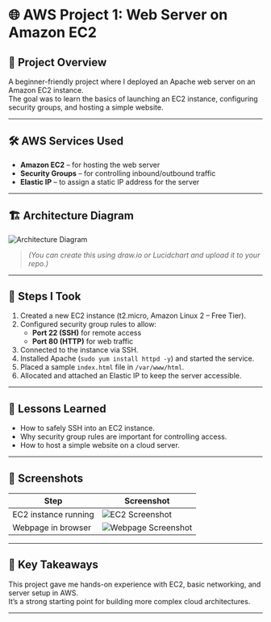 # 🌐 AWS Project 1: Web Server on Amazon EC2

## 📌 Project Overview
A beginner-friendly project where I deployed an Apache web server on an Amazon EC2 instance.  
The goal was to learn the basics of launching an EC2 instance, configuring security groups, and hosting a simple website.

---

## 🛠️ AWS Services Used
- **Amazon EC2** – for hosting the web server  
- **Security Groups** – for controlling inbound/outbound traffic  
- **Elastic IP** – to assign a static IP address for the server  

---

## 🏗️ Architecture Diagram
![Architecture Diagram](./screenshots/architecture.png)

> *(You can create this using draw.io or Lucidchart and upload it to your repo.)*

---

## 🚀 Steps I Took
1. Created a new EC2 instance (t2.micro, Amazon Linux 2 – Free Tier).
2. Configured security group rules to allow:
   - **Port 22 (SSH)** for remote access
   - **Port 80 (HTTP)** for web traffic
3. Connected to the instance via SSH.
4. Installed Apache (`sudo yum install httpd -y`) and started the service.
5. Placed a sample `index.html` file in `/var/www/html`.
6. Allocated and attached an Elastic IP to keep the server accessible.

---

## 🧠 Lessons Learned
- How to safely SSH into an EC2 instance.
- Why security group rules are important for controlling access.
- How to host a simple website on a cloud server.

---

## 📸 Screenshots
| Step | Screenshot |
|------|-------------|
| EC2 instance running | ![EC2 Screenshot](./screenshots/ec2-instance.png) |
| Webpage in browser | ![Webpage Screenshot](./screenshots/webpage.png) |

---

## 📢 Key Takeaways
This project gave me hands-on experience with EC2, basic networking, and server setup in AWS.  
It’s a strong starting point for building more complex cloud architectures.

---

